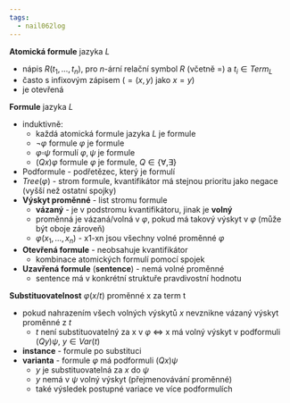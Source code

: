 ```yaml
---
tags:
  - nail062log
---
```

**Atomická formule** jazyka $L$
- nápis $R(t_{1},\dots, t_{n})$, pro $n$-ární relační symbol $R$ (včetně =) a $t_{i}\in Term_{L}$
- často s infixovým zápisem ($=(x,y)$ jako $x = y$)
- je otevřená

**Formule** jazyka $L$
- induktivně:
	- každá atomická formule jazyka $L$ je formule
	- $\neg \varphi$ formule $\varphi$ je formule
	- $\varphi \square \psi$ formulí $\varphi,\psi$ je formule
	- $(Q x) \varphi$ formule $\varphi$ je formule, $Q \in \{\forall, \exists\}$
- Podformule - podřetězec, který je formulí
- $Tree(\varphi)$ - strom formule, kvantifikátor má stejnou prioritu jako negace (vyšší než ostatní spojky)
- **Výskyt proměnné** - list stromu formule
	- **vázaný** - je v podstromu kvantifikátoru, jinak je **volný**
	- proměnná je vázaná/volná v $\varphi$, pokud má takový výskyt v $\varphi$ (může být oboje zároveň)
	- $\varphi(x_{1},\dots,x_{n})$ - x1-xn jsou všechny volné proměnné $\varphi$
- **Otevřená formule** - neobsahuje kvantifikátor
	- kombinace atomických formulí pomocí spojek
- **Uzavřená formule** (**sentence**) - nemá volné proměnné
	- sentence má v konkrétní struktuře pravdivostní hodnotu

**Substituovatelnost** $\varphi(x/t)$ proměnné x za term t
- pokud nahrazením všech volných výskytů $x$ nevznikne vázaný výskyt proměnné z $t$
	- $t$ není substituovatelný za x v $\varphi$ <=> x má volný výskyt v podformuli $(Qy)\psi$, $y\in Var(t)$
- **instance** - formule po substituci
- **varianta** - formule $\varphi$ má podformuli $(Qx)\psi$
	- $y$ je substituovatelná za $x$ do $\psi$
	- $y$ nemá v $\psi$ volný výskyt (přejmenovávání proměnné)
	- také výsledek postupné variace ve více podformulích
